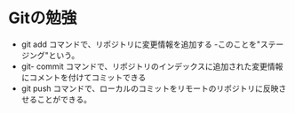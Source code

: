 # Gitの勉強
- git add コマンドで、リポジトリに変更情報を追加する
   -このことを"ステージング"という。
- git- commit コマンドで、リポジトリのインデックスに追加された変更情報にコメントを付けてコミットできる
- git push コマンドで、ローカルのコミットをリモートのリポジトリに反映させることができる。